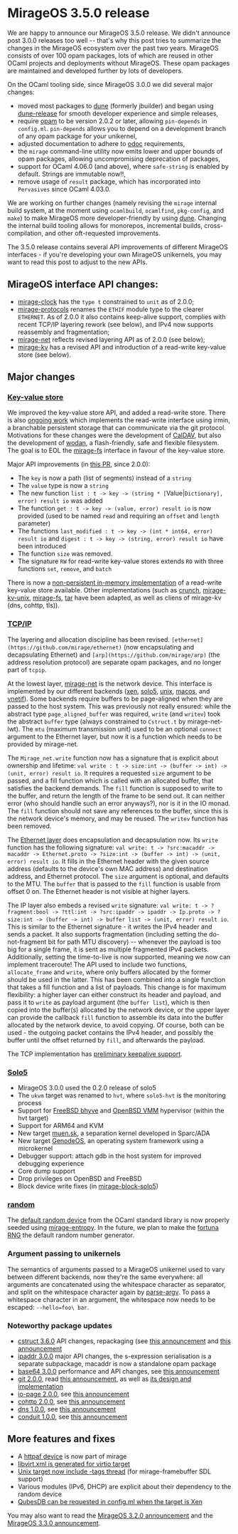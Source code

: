 # MirageOS 3.5.0 release

We are happy to announce our MirageOS 3.5.0 release. We didn't announce post 3.0.0 releases too well -- that's why this post tries to summarize the changes in the MirageOS ecosystem over the past two years. MirageOS consists of over 100 opam packages, lots of which are reused in other OCaml projects and deployments without MirageOS. These opam packages are maintained and developed further by lots of developers.

On the OCaml tooling side, since MirageOS 3.0.0 we did several major changes:
- moved most packages to [dune](https://dune.build/) (formerly jbuilder) and began using [dune-release](https://github.com/samoht/dune-release) for smooth developer experience and simple releases,
- require [opam](https://opam.ocaml.org) to be version 2.0.2 or later, allowing `pin-depends` in `config.ml`. `pin-depends` allows you to depend on a development branch of any opam package for your unikernel,
- adjusted documentation to adhere to [odoc](https://github.com/ocaml/odoc/) requirements,
- the `mirage` command-line utility now emits lower and upper bounds of opam packages, allowing uncompromising deprecation of packages,
- support for OCaml 4.06.0 (and above), where `safe-string` is enabled by default. Strings are immutable now!!,
- remove usage of `result` package, which has incorporated into `Pervasives` since OCaml 4.03.0.

We are working on further changes (namely revising the `mirage` internal build system, at the moment using `ocamlbuild`, `ocamlfind`, `pkg-config`, and `make`) to make MirageOS more developer-friendly by using [dune](https://dune.build). Changing the internal build tooling allows for monorepos, incremental builds, cross-compilation, and other oft-requested improvements.

The 3.5.0 release contains several API improvements of different MirageOS interfaces - if you're developing your own MirageOS unikernels, you may want to read this post to adjust to the new APIs.

## MirageOS interface API changes:

- [mirage-clock](https://github.com/mirage/mirage-clock) has the `type t` constrained to `unit` as of 2.0.0;
- [mirage-protocols](https://github.com/mirage/mirage-protocols) renames the `ETHIF` module type to the clearer `ETHERNET`. As of 2.0.0 it also contains keep-alive support, complies with recent TCP/IP layering rework (see below), and IPv4 now supports reassembly and fragmentation;
- [mirage-net](https://github.com/mirage/mirage-net) reflects revised layering API as of 2.0.0 (see below);
- [mirage-kv](https://github.com/mirage/mirage-kv) has a revised API and introduction of a read-write key-value store (see below).

## Major changes

### [Key-value store](https://github.com/mirage/mirage-kv)

We improved the key-value store API, and added a read-write store. There is also [ongoing work](https://github.com/mirage/irmin/pull/559) which implements the read-write interface using irmin, a branchable persistent storage that can communicate via the git protocol. Motivations for these changes were the development of [CalDAV](https://github.com/roburio/caldav), but also the development of [wodan](https://github.com/mirage/wodan), a flash-friendly, safe and flexible filesystem. The goal is to EOL the [mirage-fs](https://github.com/mirage/mirage-fs) interface in favour of the key-value store.

Major API improvements (in [this PR](https://github.com/mirage/mirage-kv/pull/14), since 2.0.0):
- The `key` is now a path (list of segments) instead of a `string`
- The `value` type is now a `string`
- The new function `list : t -> key -> (string * [`Value|`Dictionary], error) result io` was added
- The function `get : t -> key -> (value, error) result io` is now provided (used to be named `read` and requiring an `offset` and `length` parameter)
- The functions `last_modified : t -> key -> (int * int64, error) result io` and `digest : t -> key -> (string, error) result io` have been introduced
- The function `size` was removed.
- The signature `RW` for read-write key-value stores extends `RO` with three functions `set`, `remove`, and `batch`

There is now a [non-persistent in-memory implementation](https://github.com/mirage/mirage-kv-mem) of a read-write key-value store available. Other implementations (such as [crunch](https://github.com/mirage/ocaml-crunch), [mirage-kv-unix](https://github.com/mirage/mirage-kv-unix), [mirage-fs](https://github.com/mirage/mirage-fs), [tar](https://github.com/mirage/ocaml-tar) have been adapted, as well as cliens of mirage-kv (dns, cohttp, tls)).

### [TCP/IP](https://github.com/mirage/mirage-tcpip)

The layering and allocation discipline has been revised. `[ethernet](https://github.com/mirage/ethernet)` (now encapsulating and decapsulating Ethernet) and `[arp](https://github.com/mirage/arp)` (the address resolution protocol) are separate opam packages, and no longer part of `tcpip`.

At the lowest layer, [mirage-net](https://github.com/mirage/mirage-net) is the network device. This interface is implemented by our different backends ([xen](https://github.com/mirage/mirage-net-xen), [solo5](https://github.com/mirage/mirage-net-solo5), [unix](https://github.com/mirage/mirage-net-unix), [macos](https://github.com/mirage/mirage-net-macosx), and [vnetif](https://github.com/mirage/mirage-vnetif)). Some backends require buffers to be page-aligned when they are passed to the host system. This was previously not really ensured: while the abstract type `page_aligned_buffer` was required, `write` (and `writev`) took the abstract `buffer` type (always constrained to `Cstruct.t` by mirage-net-lwt). The `mtu` (maximum transmission unit) used to be an optional `connect` argument to the Ethernet layer, but now it is a function which needs to be provided by mirage-net.

The `Mirage_net.write` function now has a signature that is explicit about ownership and lifetime: `val write : t -> size:int -> (buffer -> int) -> (unit, error) result io`.
It requires a requested `size` argument to be passed, and a fill function which is called with an allocated buffer, that satisfies the backend demands. The `fill` function is supposed to write to the buffer, and return the length of the frame to be send out. It can neither error (who should handle such an error anyways?), nor is it in the IO monad. The `fill` function should not save any references to the buffer, since this is the network device's memory, and may be reused. The `writev` function has been removed.

The [Ethernet layer](https://github.com/mirage/mirage-protocols) does encapsulation and decapsulation now. Its `write` function has the following signature:
`val write: t -> ?src:macaddr -> macaddr -> Ethernet.proto -> ?size:int -> (buffer -> int) -> (unit, error) result io`.
It fills in the Ethernet header with the given source address (defaults to the device's own MAC address) and destination address, and Ethernet protocol. The `size` argument is optional, and defaults to the MTU. The `buffer` that is passed to the `fill` function is usable from offset 0 on. The Ethernet header is not visible at higher layers.

The IP layer also embeds a revised `write` signature:
`val write: t -> ?fragment:bool -> ?ttl:int -> ?src:ipaddr -> ipaddr -> Ip.proto -> ?size:int -> (buffer -> int) -> buffer list -> (unit, error) result io`.
This is similar to the Ethernet signature - it writes the IPv4 header and sends a packet. It also supports fragmentation (including setting the do-not-fragment bit for path MTU discovery) -- whenever the payload is too big for a single frame, it is sent as multiple fragmented IPv4 packets. Additionally, setting the time-to-live is now supported, meaning we now can implement traceroute!
The API used to include two functions, `allocate_frame` and `write`, where only buffers allocated by the former should be used in the latter. This has been combined into a single function that takes a fill function and a list of payloads. This change is for maximum flexibility: a higher layer can either construct its header and payload, and pass it to `write` as payload argument (the `buffer list`), which is then copied into the buffer(s) allocated by the network device, or the upper layer can provide the callback `fill` function to assemble its data into the buffer allocated by the network device, to avoid copying. Of course, both can be used - the outgoing packet contains the IPv4 header, and possibly the buffer until the offset returned by `fill`, and afterwards the payload.

The TCP implementation has [preliminary keepalive support](https://github.com/mirage/mirage-tcpip/pull/338).

### [Solo5](https://github.com/solo5/solo5)

- MirageOS 3.0.0 used the 0.2.0 release of solo5
- The `ukvm` target was renamed to `hvt`, where `solo5-hvt` is the monitoring process
- Support for [FreeBSD bhyve](http://bhyve.org/) and [OpenBSD VMM](https://man.openbsd.org/vmm.4) hypervisor (within the hvt target)
- Support for ARM64 and KVM
- New target [muen.sk](https://muen.sk), a separation kernel developed in Sparc/ADA
- New target [GenodeOS](https://genode.org), an operating system framework using a microkernel
- Debugger support: attach gdb in the host system for improved debugging experience
- Core dump support
- Drop privileges on OpenBSD and FreeBSD
- Block device write fixes (in [mirage-block-solo5](https://github.com/mirage/mirage-block-solo5))

### [random](https://github.com/mirage/mirage-random)

The [default random device](https://github.com/mirage/mirage-random-stdlib) from the OCaml standard library is now properly seeded using [mirage-entropy](https://github.com/mirage/mirage-entropy). In the future, we plan to make the [fortuna RNG](https://github.com/mirleft/ocaml-nocrypto) the default random number generator.

### Argument passing to unikernels

The semantics of arguments passed to a MirageOS unikernel used to vary between different backends, now they're the same everywhere: all arguments are concatenated using the whitespace character as separator, and split on the whitespace character again by [parse-argv](https://github.com/mirage/parse-argv). To pass a whitespace character in an argument, the whitespace now needs to be escaped: `--hello=foo\ bar`.

### Noteworthy package updates

- [cstruct 3.6.0](https://github.com/mirage/ocaml-cstruct) API changes, repackaging (see [this announcement](https://discuss.ocaml.org/t/ann-cstruct-3-0-0-with-packaging-changes) and [this announcement](https://discuss.ocaml.org/t/psa-cstruct-3-4-0-removes-old-ocamlfind-subpackage-aliases)
- [ipaddr 3.0.0](https://github.com/mirage/ocaml-ipaddr) major API changes, the s-expression serialisation is a separate subpackage, macaddr is now a standalone opam package
- [base64 3.0.0](https://github.com/mirage/base64) performance and API changes, see [this announcement](https://discuss.ocaml.org/t/ann-major-release-of-base64-article)
- [git 2.0.0](https://github.com/mirage/ocaml-git), read [this announcement](https://discuss.ocaml.org/t/ann-ocaml-git-2-0), as well as [its design and implementation](https://discuss.ocaml.org/t/ocaml-git-git-design-and-implementation)
- [io-page 2.0.0](https://github.com/mirage/io-page), see [this announcement](https://discuss.ocaml.org/t/ann-io-page-2-0-0-with-packaging-changes)
- [cohttp 2.0.0](https://github.com/mirage/ocaml-cohttp), see [this announcement](https://discuss.ocaml.org/t/ann-major-releases-of-cohttp-conduit-dns-tcpip)
- [dns 1.0.0](https://github.com/mirage/ocaml-dns), see [this announcement](https://discuss.ocaml.org/t/ann-major-releases-of-cohttp-conduit-dns-tcpip)
- [conduit 1.0.0](https://github.com/mirage/ocaml-conduit), see [this announcement](https://discuss.ocaml.org/t/ann-major-releases-of-cohttp-conduit-dns-tcpip)

## More features and fixes

- A [httpaf device](https://github.com/mirage/mirage/pull/955) is now part of mirage
- [libvirt.xml is generated for virtio target](https://github.com/mirage/mirage/pull/903)
- [Unix target now include -tags thread](https://github.com/mirage/mirage/issues/861) (for mirage-framebuffer SDL support)
- Various modules (IPv6, DHCP) are explicit about their dependency to the random device
- [QubesDB can be requested in config.ml when the target is Xen](https://github.com/mirage/mirage/pull/807)

You may also want to read the [MirageOS 3.2.0 announcement](https://discuss.ocaml.org/t/ann-mirage-3-2-0) and the [MirageOS 3.3.0 announcement](https://discuss.ocaml.org/t/mirage-3-3-0-released).
